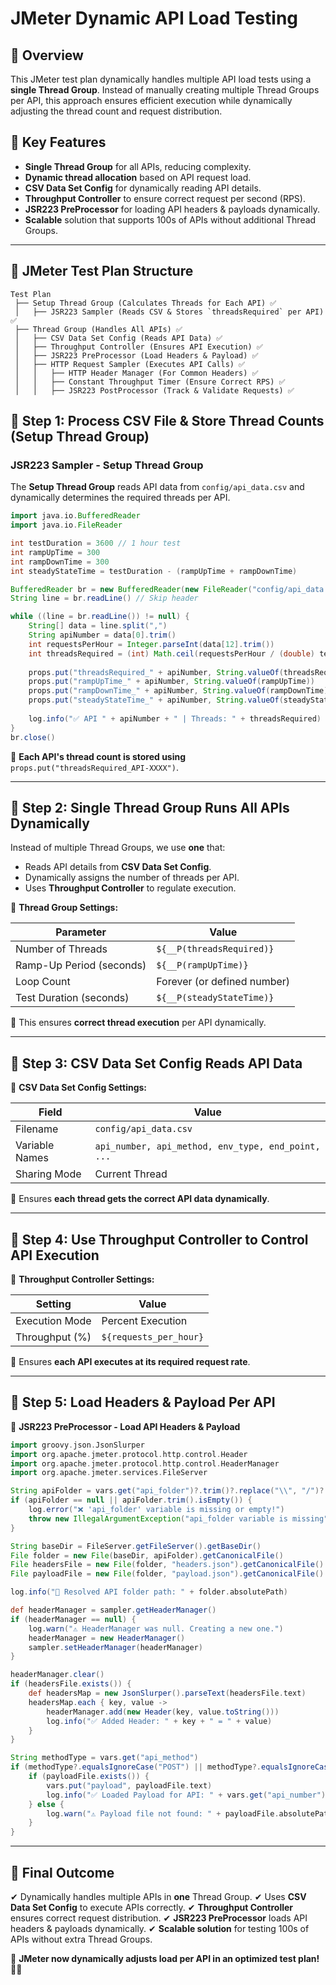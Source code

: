 # JMeter Dynamic API Load Testing

## 📌 Overview
This JMeter test plan dynamically handles multiple API load tests using a **single Thread Group**. Instead of manually creating multiple Thread Groups per API, this approach ensures efficient execution while dynamically adjusting the thread count and request distribution.

## 🚀 Key Features
- **Single Thread Group** for all APIs, reducing complexity.
- **Dynamic thread allocation** based on API request load.
- **CSV Data Set Config** for dynamically reading API details.
- **Throughput Controller** to ensure correct request per second (RPS).
- **JSR223 PreProcessor** for loading API headers & payloads dynamically.
- **Scalable** solution that supports 100s of APIs without additional Thread Groups.

---

## 📜 JMeter Test Plan Structure
```
Test Plan
 ├── Setup Thread Group (Calculates Threads for Each API) ✅
 │   ├── JSR223 Sampler (Reads CSV & Stores `threadsRequired` per API) ✅
 ├── Thread Group (Handles All APIs) ✅
 │   ├── CSV Data Set Config (Reads API Data) ✅
 │   ├── Throughput Controller (Ensures API Execution) ✅
 │   ├── JSR223 PreProcessor (Load Headers & Payload) ✅
 │   ├── HTTP Request Sampler (Executes API Calls) ✅
 │   │   ├── HTTP Header Manager (For Common Headers) ✅
 │   │   ├── Constant Throughput Timer (Ensure Correct RPS) ✅
 │   │   ├── JSR223 PostProcessor (Track & Validate Requests) ✅
```

## 🔹 Step 1: Process CSV File & Store Thread Counts (Setup Thread Group)
### **JSR223 Sampler - Setup Thread Group**
The **Setup Thread Group** reads API data from `config/api_data.csv` and dynamically determines the required threads per API.

```groovy
import java.io.BufferedReader
import java.io.FileReader

int testDuration = 3600 // 1 hour test
int rampUpTime = 300
int rampDownTime = 300
int steadyStateTime = testDuration - (rampUpTime + rampDownTime)

BufferedReader br = new BufferedReader(new FileReader("config/api_data.csv"))
String line = br.readLine() // Skip header

while ((line = br.readLine()) != null) {
    String[] data = line.split(",")
    String apiNumber = data[0].trim()
    int requestsPerHour = Integer.parseInt(data[12].trim())
    int threadsRequired = (int) Math.ceil(requestsPerHour / (double) testDuration)
    
    props.put("threadsRequired_" + apiNumber, String.valueOf(threadsRequired))
    props.put("rampUpTime_" + apiNumber, String.valueOf(rampUpTime))
    props.put("rampDownTime_" + apiNumber, String.valueOf(rampDownTime))
    props.put("steadyStateTime_" + apiNumber, String.valueOf(steadyStateTime))
    
    log.info("✅ API " + apiNumber + " | Threads: " + threadsRequired)
}
br.close()
```
📌 **Each API's thread count is stored using** `props.put("threadsRequired_API-XXXX")`.

---

## 🔹 Step 2: Single Thread Group Runs All APIs Dynamically

Instead of multiple Thread Groups, we use **one** that:
- Reads API details from **CSV Data Set Config**.
- Dynamically assigns the number of threads per API.
- Uses **Throughput Controller** to regulate execution.

📍 **Thread Group Settings:**

| Parameter               | Value                        |
|-------------------------|----------------------------|
| Number of Threads       | `${__P(threadsRequired)}`  |
| Ramp-Up Period (seconds)| `${__P(rampUpTime)}`       |
| Loop Count             | Forever (or defined number)|
| Test Duration (seconds) | `${__P(steadyStateTime)}`  |

📌 This ensures **correct thread execution** per API dynamically.

---

## 🔹 Step 3: CSV Data Set Config Reads API Data
📍 **CSV Data Set Config Settings:**

| Field         | Value                        |
|--------------|-----------------------------|
| Filename     | `config/api_data.csv`       |
| Variable Names | `api_number, api_method, env_type, end_point, ...` |
| Sharing Mode | Current Thread              |

📌 Ensures **each thread gets the correct API data dynamically**.

---

## 🔹 Step 4: Use Throughput Controller to Control API Execution
📍 **Throughput Controller Settings:**

| Setting       | Value                         |
|--------------|------------------------------|
| Execution Mode | Percent Execution           |
| Throughput (%) | `${requests_per_hour}`      |

📌 Ensures **each API executes at its required request rate**.

---

## 🔹 Step 5: Load Headers & Payload Per API
📍 **JSR223 PreProcessor - Load API Headers & Payload**

```groovy
import groovy.json.JsonSlurper
import org.apache.jmeter.protocol.http.control.Header
import org.apache.jmeter.protocol.http.control.HeaderManager
import org.apache.jmeter.services.FileServer

String apiFolder = vars.get("api_folder")?.trim()?.replace("\\", "/")?.replaceAll(/^"|"$/, '')
if (apiFolder == null || apiFolder.trim().isEmpty()) {
    log.error("❌ 'api_folder' variable is missing or empty!")
    throw new IllegalArgumentException("api_folder variable is missing")
}

String baseDir = FileServer.getFileServer().getBaseDir()
File folder = new File(baseDir, apiFolder).getCanonicalFile()
File headersFile = new File(folder, "headers.json").getCanonicalFile()
File payloadFile = new File(folder, "payload.json").getCanonicalFile()

log.info("📂 Resolved API folder path: " + folder.absolutePath)

def headerManager = sampler.getHeaderManager()
if (headerManager == null) {
    log.warn("⚠️ HeaderManager was null. Creating a new one.")
    headerManager = new HeaderManager()
    sampler.setHeaderManager(headerManager)
}

headerManager.clear()
if (headersFile.exists()) {
    def headersMap = new JsonSlurper().parseText(headersFile.text)
    headersMap.each { key, value ->
        headerManager.add(new Header(key, value.toString()))
        log.info("✅ Added Header: " + key + " = " + value)
    }
}

String methodType = vars.get("api_method")
if (methodType?.equalsIgnoreCase("POST") || methodType?.equalsIgnoreCase("PUT")) {
    if (payloadFile.exists()) {
        vars.put("payload", payloadFile.text)
        log.info("✅ Loaded Payload for API: " + vars.get("api_number"))
    } else {
        log.warn("⚠️ Payload file not found: " + payloadFile.absolutePath)
    }
}
```

---

## 🎯 Final Outcome
✔ Dynamically handles multiple APIs in **one** Thread Group.
✔ Uses **CSV Data Set Config** to execute APIs correctly.
✔ **Throughput Controller** ensures correct request distribution.
✔ **JSR223 PreProcessor** loads API headers & payloads dynamically.
✔ **Scalable solution** for testing 100s of APIs without extra Thread Groups.

🚀 **JMeter now dynamically adjusts load per API in an optimized test plan!** 🎯🔥

